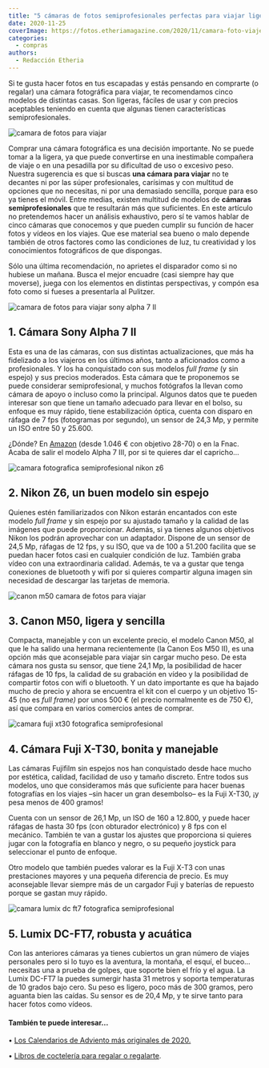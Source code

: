 ```yaml
---
title: "5 cámaras de fotos semiprofesionales perfectas para viajar ligeras"
date: 2020-11-25
coverImage: https://fotos.etheriamagazine.com/2020/11/camara-foto-viajes.jpg
categories: 
  - compras
authors: 
  - Redacción Etheria
---
```


Si te gusta hacer fotos en tus escapadas y estás pensando en comprarte (o regalar) una 
cámara fotográfica para viajar, te recomendamos cinco modelos de distintas casas. Son 
ligeras, fáciles de usar y con precios aceptables teniendo en cuenta que algunas tienen 
características semiprofesionales. 

![camara de fotos para viajar](https://fotos.etheriamagazine.com/2020/11/camara-foto-viajes.jpg "Descubre el placer de la fotografía en los viajes. © Andre Furtado")

Comprar una cámara fotográfica es una decisión importante. No se puede tomar a la 
ligera, ya que puede convertirse en una inestimable compañera de viaje o en una 
pesadilla por su dificultad de uso o excesivo peso. Nuestra sugerencia es que si buscas 
**una cámara para viajar** no te decantes ni por las súper profesionales, carísimas y 
con multitud de opciones que no necesitas, ni por una demasiado sencilla, porque para 
eso ya tienes el móvil. Entre medias, existen multitud de modelos de **cámaras 
semiprofesionales** que te resultarán más que suficientes. En este artículo no 
pretendemos hacer un análisis exhaustivo, pero sí te vamos hablar de cinco cámaras que 
conocemos y que pueden cumplir su función de hacer fotos y vídeos en los viajes. Que ese 
material sea bueno o malo depende también de otros factores como las condiciones de luz, 
tu creatividad y los conocimientos fotográficos de que dispongas. 

Sólo una última recomendación, no aprietes el disparador como si no hubiese un mañana. 
Busca el mejor encuadre (casi siempre hay que moverse), juega con los elementos en 
distintas perspectivas, y compón esa foto como si fueses a presentarla al Pulitzer. 

![camara de fotos para viajar sony alpha 7 II](https://fotos.etheriamagazine.com/2020/11/sony-alpha-7-ii.jpg "© Modelo Sony Alpha 7 II.")

## 1\. Cámara Sony Alpha 7 II

Esta es una de las cámaras, con sus distintas actualizaciones, que más ha fidelizado a 
los viajeros en los últimos años, tanto a aficionados como a profesionales. Y los ha 
conquistado con sus modelos _full frame_ (y sin espejo) y sus precios moderados. Esta 
cámara que te proponemos se puede considerar semiprofesional, y muchos fotógrafos la 
llevan como cámara de apoyo o incluso como la principal. Algunos datos que te pueden 
interesar son que tiene un tamaño adecuado para llevar en el bolso, su enfoque es muy 
rápido, tiene estabilización óptica, cuenta con disparo en ráfaga de 7 fps (fotogramas 
por segundo), un sensor de 24,3 Mp, y permite un ISO entre 50 y 25.600. 

¿Dónde? En [Amazon](https://amzn.to/3pRHDyn) (desde 1.046 € con objetivo 28-70) o en la 
Fnac. Acaba de salir el modelo Alpha 7 III, por si te quieres dar el capricho... 

![camara fotografica semiprofesional  nikon z6](https://fotos.etheriamagazine.com/2020/11/precio-ofertas-nikon-z6.jpg "Cámara fotográfica © Nikon Z6, ligera y de gran calidad.")

## 2\. Nikon Z6, un buen modelo sin espejo

Quienes estén familiarizados con Nikon estarán encantados con este modelo _full frame_ y 
sin espejo por su ajustado tamaño y la calidad de las imágenes que puede proporcionar. 
Además, si ya tienes algunos objetivos Nikon los podrán aprovechar con un adaptador. 
Dispone de un sensor de 24,5 Mp, ráfagas de 12 fps, y su ISO, que va de 100 a 51.200 
facilita que se puedan hacer fotos casi en cualquier condición de luz. También graba 
vídeo con una extraordinaria calidad. Además, te va a gustar que tenga conexiones de 
bluetooth y wifi por si quieres compartir alguna imagen sin necesidad de descargar las 
tarjetas de memoria. 

![canon m50 camara de fotos para viajar](https://fotos.etheriamagazine.com/2020/11/ofertas-canon-m-50.jpg "© Canon M50, excelente relación calidad-precio.")

## 3\. Canon M50, ligera y sencilla

Compacta, manejable y con un excelente precio, el modelo Canon M50, al que le ha salido 
una hermana recientemente (la Canon Eos M50 II), es una opción más que aconsejable para 
viajar sin cargar mucho peso. De esta cámara nos gusta su sensor, que tiene 24,1 Mp, la 
posibilidad de hacer ráfagas de 10 fps, la calidad de su grabación en vídeo y la 
posibilidad de compartir fotos con wifi o bluetooth. Y un dato importante es que ha 
bajado mucho de precio y ahora se encuentra el kit con el cuerpo y un objetivo 15-45 (no 
es _full frame)_ por unos 500 € (el precio normalmente es de 750 €), así que compara en 
varios comercios antes de comprar. 

![camara fuji xt30 fotografica semiprofesional](https://fotos.etheriamagazine.com/2020/11/precio-rebajado-fuji-xt-30.jpg "Cámara de fotos para viajar © Fuji-XT30.")

## 4\. Cámara Fuji X-T30, bonita y manejable

Las cámaras Fujifilm sin espejos nos han conquistado desde hace mucho por estética, 
calidad, facilidad de uso y tamaño discreto. Entre todos sus modelos, uno que 
consideramos más que suficiente para hacer buenas fotografías en los viajes –sin hacer 
un gran desembolso– es la Fuji X-T30, ¡y pesa menos de 400 gramos! 

Cuenta con un sensor de 26,1 Mp, un ISO de 160 a 12.800, y puede hacer ráfagas de hasta 
30 fps (con obturador electrónico) y 8 fps con el mecánico. También te van a gustar los 
ajustes que proporciona si quieres jugar con la fotografía en blanco y negro, o su 
pequeño joystick para seleccionar el punto de enfoque. 

Otro modelo que también puedes valorar es la Fuji X-T3 con unas prestaciones mayores y 
una pequeña diferencia de precio. Es muy aconsejable llevar siempre más de un cargador 
Fuji y baterías de repuesto porque se gastan muy rápido. 

![camara lumix dc ft7 fotografica semiprofesional](https://fotos.etheriamagazine.com/2020/11/camara-acuatica-lumix-DC-FT7.jpg "Lumix DC-FT7, ideal para bucear o llevar a la montaña. © Panasonic")

## 5\. Lumix DC-FT7, robusta y acuática

Con las anteriores cámaras ya tienes cubiertos un gran número de viajes personales pero 
si lo tuyo es la aventura, la montaña, el esquí, el buceo… necesitas una a prueba de 
golpes, que soporte bien el frío y el agua. La Lumix DC-FT7 la puedes sumergir hasta 31 
metros y soporta temperaturas de 10 grados bajo cero. Su peso es ligero, poco más de 300 
gramos, pero aguanta bien las caídas. Su sensor es de 20,4 Mp, y te sirve tanto para 
hacer fotos como vídeos. 

#### También te puede interesar...

• [Los Calendarios de Adviento más originales de 
2020.](https://etheriamagazine.com/2020/11/20/calendario-de-adviento-2020-para-mujeres/) 

• [Libros de coctelería para regalar o 
regalarte](https://etheriamagazine.com/2020/11/23/libros-de-cocteleria-un-gran-regalo-navidad/).
